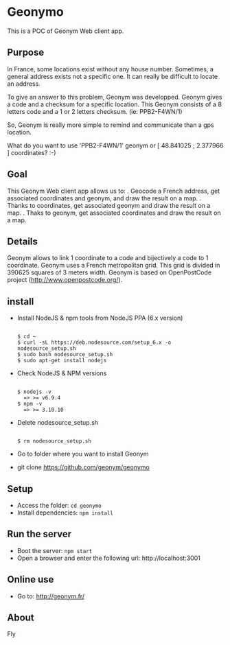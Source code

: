 # Geonymo
This is a POC of Geonym Web client app.


## Purpose
In France, some locations exist without any house number.
Sometimes, a general address exists not a specific one.
It can really be difficult to locate an address.

To give an answer to this problem, Geonym was developped.
Geonym gives a code and a checksum for a specific location.
This Geonym consists of a 8 letters code and a 1 or 2 letters checksum.
  (ie: PPB2-F4WN/1)

So, Geonym is really more simple to remind and communicate than a gps location.

What do you want to use 'PPB2-F4WN/1' geonym or [ 48.841025 ; 2.377966 ] coordinates? :-)


## Goal
This Geonym Web client app allows us to:
. Geocode a French address, get associated coordinates and geonym, and draw the result on a map.
. Thanks to coordinates, get associated geonym and draw the result on a map.
. Thaks to geonym, get associated coordinates and draw the result on a map.


## Details
Geonym allows to link 1 coordinate to a code and bijectively a code to 1 coordinate.
Geonym uses a French metropolitan grid.
This grid is divided in 390625 squares of 3 meters width.
Geonym is based on OpenPostCode project (http://www.openpostcode.org/).


## install

* Install NodeJS & npm tools from NodeJS PPA (6.x version)  
  <pre><code>
  $ cd ~  
  $ curl -sL https://deb.nodesource.com/setup_6.x -o nodesource_setup.sh  
  $ sudo bash nodesource_setup.sh  
  $ sudo apt-get install nodejs
  </code></pre>

* Check NodeJS & NPM versions  
  <pre><code>
  $ nodejs -v  
    => >= v6.9.4  
  $ npm -v  
    => >= 3.10.10
  </code></pre>

* Delete nodesource_setup.sh  
  <pre><code>
  $ rm nodesource_setup.sh
  </code></pre>

* Go to folder where you want to install Geonym
* git clone https://github.com/geonym/geonymo


## Setup

* Access the folder: `cd geonymo`
* Install dependencies: `npm install`


## Run the server

* Boot the server: `npm start`
* Open a browser and enter the following url: http://localhost:3001


## Online use

* Go to: http://geonym.fr/


## About

Fly

